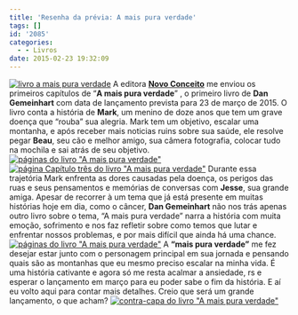 ```yaml
---
title: 'Resenha da prévia: A mais pura verdade'
tags: []
id: '2085'
categories:
  - - Livros
date: 2015-02-23 19:32:09
---
```


[![livro a mais pura verdade ](/images/2015/02/DSC03593-1024x768.jpg)](/images/2015/02/DSC03593.jpg) A editora **[Novo Conceito](http://www.editoranovoconceito.com.br "Novo Conceito ")** me enviou os primeiros capítulos de “**A mais pura verdade**” , o primeiro livro de **Dan Gemeinhart** com data de lançamento prevista para 23 de março de 2015. O livro conta a história de **Mark**, um menino de doze anos que tem um grave doença que “rouba” sua alegria. Mark tem um objetivo, escalar uma montanha, e após receber mais noticias ruins sobre sua saúde, ele resolve pegar **Beau**, seu cão e melhor amigo, sua câmera fotografia, colocar tudo na mochila e sai atrás de seu objetivo. [![páginas do livro "A mais pura verdade"](/images/2015/02/DSC03597-1024x768.jpg)](/images/2015/02/DSC03597.jpg) [![página Capítulo três do livro "A mais pura verdade"](/images/2015/02/DSC03595-1024x768.jpg)](/images/2015/02/DSC03595.jpg) Durante essa trajetória Mark enfrenta as dores causadas pela doença, os perigos das ruas e seus pensamentos e memórias de conversas com **Jesse**, sua grande amiga. Apesar de recorrer à um tema que já está presente em muitas histórias hoje em dia, como o câncer, **Dan Gemeinhart** não nos trás apenas outro livro sobre o tema, “A mais pura verdade” narra a história com muita emoção, sofrimento e nos faz refletir sobre como temos que lutar e enfrentar nossos problemas, e por mais difícil que ainda há uma chance. [![páginas do livro "A mais pura verdade"](/images/2015/02/DSC03598-1024x768.jpg)](/images/2015/02/DSC03598.jpg) A **“mais pura verdade”** me fez desejar estar junto com o personagem principal em sua jornada e pensando quais são as montanhas que eu mesmo preciso escalar na minha vida. É uma história cativante e agora só me resta acalmar a ansiedade, rs e esperar o lançamento em março para eu poder sabe o fim da história. E aí eu volto aqui para contar mais detalhes. Creio que será um grande lançamento, o que acham? [![contra-capa do livro "A mais pura verdade" ](/images/2015/02/DSC03594-1024x768.jpg)](/images/2015/02/DSC03594.jpg)
